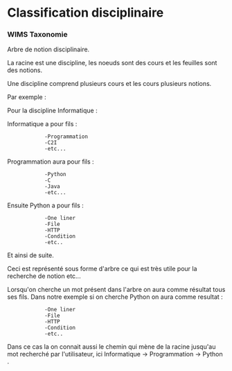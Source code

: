 # Classification disciplinaire

### WIMS Taxonomie

Arbre de notion disciplinaire.

La racine est une discipline, les noeuds sont des cours et les feuilles sont des notions.

Une discipline comprend plusieurs cours et les cours plusieurs notions.

Par exemple :

Pour la discipline Informatique :

Informatique a pour fils :

                -Programmation
                -C2I
                -etc...

Programmation aura pour fils :

                -Python
                -C
                -Java
                -etc...

Ensuite Python a pour fils :

                -One liner
                -File
                -HTTP
                -Condition
                -etc..

Et ainsi de suite.

Ceci est représenté sous forme d'arbre ce qui est très utile pour la recherche de notion etc...

Lorsqu'on cherche un mot présent dans l'arbre on aura comme résultat tous ses fils.
Dans notre exemple si on cherche Python on aura comme resultat :

                -One liner
                -File
                -HTTP
                -Condition
                -etc..

Dans ce cas la on connait aussi le chemin qui mène de la racine jusqu'au mot recherché par l'utilisateur, ici Informatique -> Programmation -> Python .
<!---
Author : Jordan
Validator :
-->